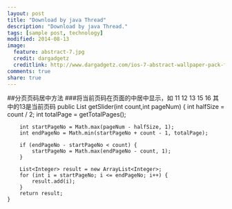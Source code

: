 ```yaml
---
layout: post
title: "Download by java Thread"
description: "Download by java Thread."
tags: [sample post, technology]
modified: 2014-08-13
image:
  feature: abstract-7.jpg
  credit: dargadgetz
  creditlink: http://www.dargadgetz.com/ios-7-abstract-wallpaper-pack-for-iphone-5-and-ipod-touch-retina/
comments: true
share: true
---
```


##分页页码居中方法
###将当前页码在页面的中居中显示，如 11 12 13 15 16 其中的13是当前页码
	public List<Integer> getSlider(int count,int pageNum) {
		int halfSize = count / 2;
		int totalPage = getTotalPages();
 
		int startPageNo = Math.max(pageNum - halfSize, 1);
		int endPageNo = Math.min(startPageNo + count - 1, totalPage);
 
		if (endPageNo - startPageNo < count) {
			startPageNo = Math.max(endPageNo - count, 1);
		}
 
		List<Integer> result = new ArrayList<Integer>;
		for (int i = startPageNo; i <= endPageNo; i++) {
			result.add(i);
		}
		return result;
	}